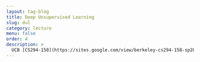 ```yaml
---
layout: tag-blog
title: Deep Unsupervised Learning
slug: dul
category: lecture
menu: false
order: 4
description: >
  UCB [CS294-158](https://sites.google.com/view/berkeley-cs294-158-sp20/home) "Deep Unsupervised Learning"
--- 
```

